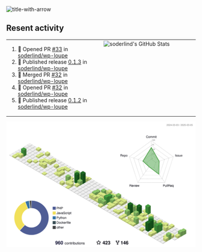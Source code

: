 
![title-with-arrow](https://github.com/soderlind/soderlind/assets/1649452/0f685042-97c3-46ba-b290-804d07f05370)



## Resent activity

<table width="100%" border="0"><tr><td width="49%">

<!--START_SECTION:activity-->
1. 💪 Opened PR [#33](https://github.com/soderlind/wp-loupe/pull/33) in [soderlind/wp-loupe](https://github.com/soderlind/wp-loupe)
2. 🚀 Published release [0.1.3](https://github.com/soderlind/wp-loupe/releases/tag/0.1.3) in [soderlind/wp-loupe](https://github.com/soderlind/wp-loupe)
3. 🎉 Merged PR [#32](https://github.com/soderlind/wp-loupe/pull/32) in [soderlind/wp-loupe](https://github.com/soderlind/wp-loupe)
4. 💪 Opened PR [#32](https://github.com/soderlind/wp-loupe/pull/32) in [soderlind/wp-loupe](https://github.com/soderlind/wp-loupe)
5. 🚀 Published release [0.1.2](https://github.com/soderlind/wp-loupe/releases/tag/0.1.2) in [soderlind/wp-loupe](https://github.com/soderlind/wp-loupe)
<!--END_SECTION:activity-->
  </td>
<td width="49%" valign="top">
     <img  alt="soderlind's GitHub Stats" src="https://awesome-github-stats.azurewebsites.net/user-stats/soderlind?cardType=octocat&theme=github&preferLogin=false&Title=FFFFFF&Border=FFFFFF" />
</td></tr></table>


![](./profile-3d-contrib/profile-green-animate.svg)


